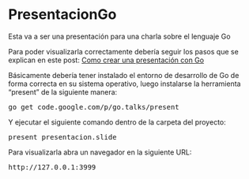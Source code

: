 ﻿PresentacionGo
==============

Esta va a ser una presentación para una charla sobre el lenguaje Go

Para poder visualizarla correctamente debería seguir los pasos que se explican en este post:
[Como crear una presentación con Go](http://www.aprendiendodeandroidymas.com/2013/12/como-crear-presentaciones-con-el.html)

Básicamente debería tener instalado el entorno de desarrollo de Go de forma correcta en su sistema operativo, luego instalarse la herramienta “present” de la siguiente manera:

<pre>
go get code.google.com/p/go.talks/present
</pre>

Y ejecutar el siguiente comando dentro de la carpeta del proyecto:

<pre>
present presentacion.slide 
</pre>

Para visualizarla abra un navegador en la siguiente URL:

<pre>
http://127.0.0.1:3999
</pre>
